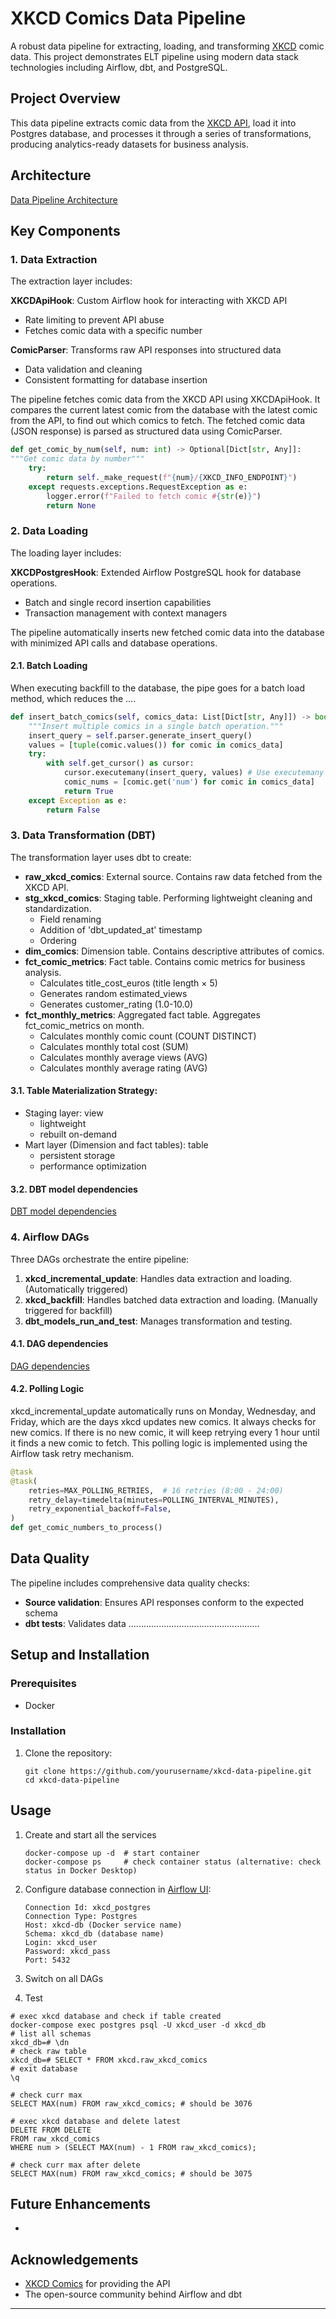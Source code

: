 # XKCD Comics Data Pipeline

A robust data pipeline for extracting, loading, and transforming [XKCD](https://xkcd.com/) comic data. This project demonstrates ELT pipeline using modern data stack technologies including Airflow, dbt, and PostgreSQL.

## Project Overview

This data pipeline extracts comic data from the [XKCD API](https://xkcd.com/json.html), load it into Postgres database, and processes it through a series of transformations, producing analytics-ready datasets for business analysis. 

## Architecture

[Data Pipeline Architecture](https://placeholder-for-pipeline-diagram.png)


## Key Components

### 1. Data Extraction

The extraction layer includes:

**XKCDApiHook**: Custom Airflow hook for interacting with XKCD API
- Rate limiting to prevent API abuse
- Fetches comic data with a specific number

**ComicParser**: Transforms raw API responses into structured data
- Data validation and cleaning
- Consistent formatting for database insertion

The pipeline fetches comic data from the XKCD API using XKCDApiHook.
It compares the current latest comic from the database with the latest comic from the API, to find out which comics to fetch.
The fetched comic data (JSON response) is parsed as structured data using ComicParser.

```python
def get_comic_by_num(self, num: int) -> Optional[Dict[str, Any]]:
"""Get comic data by number"""
    try:
        return self._make_request(f"{num}/{XKCD_INFO_ENDPOINT}")
    except requests.exceptions.RequestException as e:
        logger.error(f"Failed to fetch comic #{str(e)}")
        return None
```


### 2. Data Loading

The loading layer includes:

**XKCDPostgresHook**: Extended Airflow PostgreSQL hook for database operations.
- Batch and single record insertion capabilities
- Transaction management with context managers

The pipeline automatically inserts new fetched comic data into the database with minimized API calls and database operations.

#### 2.1. Batch Loading

When executing backfill to the database, the pipe goes for a batch load method, which reduces the ....

```python
def insert_batch_comics(self, comics_data: List[Dict[str, Any]]) -> bool:
    """Insert multiple comics in a single batch operation."""
    insert_query = self.parser.generate_insert_query()
    values = [tuple(comic.values()) for comic in comics_data]
    try:
        with self.get_cursor() as cursor:
            cursor.executemany(insert_query, values) # Use executemany for batch insertion
            comic_nums = [comic.get('num') for comic in comics_data]
            return True
    except Exception as e:
        return False
```

### 3. Data Transformation (DBT)

The transformation layer uses dbt to create:

- **raw_xkcd_comics**: External source. Contains raw data fetched from the XKCD API.
- **stg_xkcd_comics**: Staging table. Performing lightweight cleaning and standardization.
  - Field renaming
  - Addition of 'dbt_updated_at' timestamp
  - Ordering
- **dim_comics**: Dimension table. Contains descriptive attributes of comics.
- **fct_comic_metrics**: Fact table. Contains comic metrics for business analysis.
  - Calculates title_cost_euros (title length × 5)
  - Generates random estimated_views
  - Generates customer_rating (1.0-10.0)
- **fct_monthly_metrics**: Aggregated fact table. Aggregates fct_comic_metrics on month.
  - Calculates monthly comic count (COUNT DISTINCT)
  - Calculates monthly total cost (SUM)
  - Calculates monthly average views (AVG)
  - Calculates monthly average rating (AVG)

#### 3.1. Table Materialization Strategy:

- Staging layer: view
  - lightweight
  - rebuilt on-demand
- Mart layer (Dimension and fact tables): table
  - persistent storage
  - performance optimization

#### 3.2. DBT model dependencies

[DBT model dependencies](https://placeholder-for-pipeline-diagram.png)


### 4. Airflow DAGs

Three DAGs orchestrate the entire pipeline:

1. **xkcd_incremental_update**: Handles data extraction and loading. (Automatically triggered)
2. **xkcd_backfill**: Handles batched data extraction and loading. (Manually triggered for backfill)
3. **dbt_models_run_and_test**: Manages transformation and testing.

#### 4.1. DAG dependencies

[DAG dependencies](https://placeholder-for-pipeline-diagram.png)

#### 4.2. Polling Logic

xkcd_incremental_update automatically runs on Monday, Wednesday, and Friday, which are the days xkcd updates new comics. It always checks for new comics. If there is no new comic, it will keep retrying every 1 hour until it finds a new comic to fetch. This polling logic is implemented using the Airflow task retry mechanism.

```python
@task
@task(
    retries=MAX_POLLING_RETRIES,  # 16 retries (8:00 - 24:00)
    retry_delay=timedelta(minutes=POLLING_INTERVAL_MINUTES),
    retry_exponential_backoff=False,
)
def get_comic_numbers_to_process()
```

## Data Quality

The pipeline includes comprehensive data quality checks:

- **Source validation**: Ensures API responses conform to the expected schema
- **dbt tests**: Validates data ....................................................

## Setup and Installation

### Prerequisites

- Docker

### Installation

1. Clone the repository:
   ```
   git clone https://github.com/yourusername/xkcd-data-pipeline.git
   cd xkcd-data-pipeline
   ```

## Usage

1. Create and start all the services
   ```
   docker-compose up -d  # start container
   docker-compose ps     # check container status (alternative: check status in Docker Desktop)
   ```

2. Configure database connection in [Airflow UI](http://localhost:8080):
   ```
   Connection Id: xkcd_postgres
   Connection Type: Postgres
   Host: xkcd-db (Docker service name)
   Schema: xkcd_db (database name)
   Login: xkcd_user
   Password: xkcd_pass
   Port: 5432
   ```

3. Switch on all DAGs

4. Test

```
# exec xkcd database and check if table created
docker-compose exec postgres psql -U xkcd_user -d xkcd_db
# list all schemas
xkcd_db=# \dn
# check raw table
xkcd_db=# SELECT * FROM xkcd.raw_xkcd_comics
# exit database
\q
```



```
# check curr max
SELECT MAX(num) FROM raw_xkcd_comics; # should be 3076

# exec xkcd database and delete latest
DELETE FROM DELETE
FROM raw_xkcd_comics
WHERE num > (SELECT MAX(num) - 1 FROM raw_xkcd_comics);

# check curr max after delete
SELECT MAX(num) FROM raw_xkcd_comics; # should be 3075
```

## Future Enhancements

- 


## Acknowledgements

- [XKCD Comics](https://xkcd.com/) for providing the API
- The open-source community behind Airflow and dbt

---
